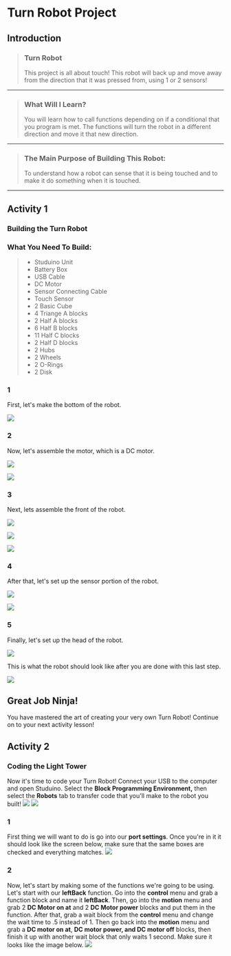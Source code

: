 # Turn Robot Project
## Introduction
> ### Turn Robot
> This project is all about touch! This robot will back up and move away from the direction that it was pressed from, using 1 or 2 sensors!

---

> ### What Will I Learn?
> You will learn how to call functions depending on if a conditional that you program is met. The functions will turn the robot in a different direction and move it that new direction.

---

> ### The Main Purpose of Building This Robot:
> To understand how a robot can sense that it is being touched and to make it do something when it is touched.

---

## Activity 1
### Building the Turn Robot
### What You Need To Build:
> * Studuino Unit
> * Battery Box
> * USB Cable
> * DC Motor
> * Sensor Connecting Cable
> * Touch Sensor
> * 2 Basic Cube
> * 4 Triange A blocks
> * 2 Half A blocks
> * 6 Half B blocks
> * 11 Half C blocks
> * 2 Half D blocks
> * 2 Hubs
> * 2 Wheels
> * 2 O-Rings
> * 2 Disk

### 1 
First, let's make the bottom of the robot.

![](./1.JPG)

### 2 
Now, let's assemble the motor, which is a DC motor.

![](./2.JPG)

![](./3.JPG)

### 3 
Next, lets assemble the front of the robot.

![](./4.JPG)

![](./5.JPG)

![](./6.JPG)

### 4 
After that, let's set up the sensor portion of the robot.

![](./7.JPG)

![](./8.JPG)

### 5 
Finally, let's set up the head of the robot.

![](./9.JPG)

This is what the robot should look like after you are done with this last step.

![](./10.JPG)

## Great Job Ninja!
You have mastered the art of creating your very own Turn Robot! Continue on to your next activity lesson!

## Activity 2
### Coding the Light Tower
Now it's time to code your Turn Robot! Connect your USB to the computer and open Studuino. Select the **Block Programming Environment,** then select the **Robots** tab to transfer code that you'll make to the robot you built!
![](./code1One.JPG)
![](./code2Two.JPG)

### 1 
First thing we will want to do is go into our **port settings**. Once you're in it it should look like the screen below, make sure that the same boxes are checked and everything matches.
![](./code1.JPG)

### 2 
Now, let's start by making some of the functions we're going to be using. Let's start with our **leftBack** function. Go into the **control** menu and grab a function block and name it **leftBack**. Then, go into the **motion** menu and grab 2 **DC Motor on at** and 2 **DC Motor power** blocks and put them in the function. After that, grab a wait block from the **control** menu and change the wait time to .5 instead of 1. Then go back into the **motion** menu and grab a **DC motor on at**, **DC motor power, and DC motor off** blocks, then finish it up with another wait block that only waits 1 second. Make sure it looks like the image below.
![](./code2.JPG)

